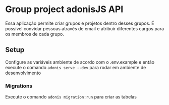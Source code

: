 # Group project adonisJS API

Essa aplicação permite criar grupos e projetos dentro desses grupos. É possível convidar pessoas através de email e atribuir diferentes cargos para os membros de cada grupo.

## Setup

Configure as variáveis ambiente de acordo com o .env.example e então execute o comando ```adonis serve --dev``` para rodar em ambiente de desenvolvimento

### Migrations

Execute o comando ```adonis migration:run``` para criar as tabelas
